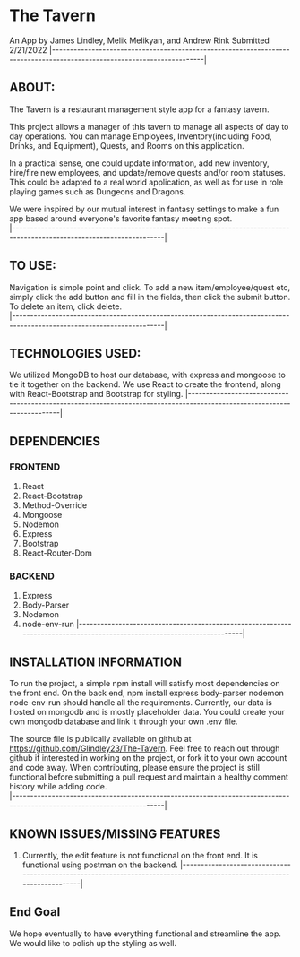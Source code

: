 # **The Tavern**
An App by James Lindley, Melik Melikyan, and Andrew Rink
Submitted 2/21/2022
|------------------------------------------------------------------------------------------------------------------------|
## ABOUT:
The Tavern is a restaurant management style app for a fantasy tavern.  

This project allows a manager of this tavern to manage all aspects of day to day operations. You can manage Employees, Inventory(including Food, Drinks, and Equipment), Quests, and Rooms on this application.  

In a practical sense, one could update information, add new inventory, hire/fire new employees, and update/remove quests and/or room statuses.  This could be adapted to a real world application, as well as for use in role playing games such as Dungeons and Dragons.  

We were inspired by our mutual interest in fantasy settings to make a fun app based around everyone's favorite fantasy meeting spot.  
|------------------------------------------------------------------------------------------------------------------------|
## TO USE:
Navigation is simple point and click.  To add a new item/employee/quest etc, simply click the add button and fill in the fields, then click the submit button.  To delete an item, click delete.  
|------------------------------------------------------------------------------------------------------------------------|
## TECHNOLOGIES USED:
We utilized MongoDB to host our database, with express and mongoose to tie it together on the backend.  We use React to create the frontend, along with React-Bootstrap and Bootstrap for styling.
|------------------------------------------------------------------------------------------------------------------------|
## DEPENDENCIES
###  FRONTEND
1. React
2. React-Bootstrap
3. Method-Override
4. Mongoose
5. Nodemon
6. Express
7. Bootstrap
8. React-Router-Dom

### BACKEND
1. Express
2. Body-Parser
3. Nodemon
4. node-env-run
|------------------------------------------------------------------------------------------------------------------------|
## INSTALLATION INFORMATION
To run the project, a simple npm install will satisfy most dependencies on the front end.  On the back end, npm install express body-parser nodemon node-env-run should handle all the requirements.  Currently, our data is hosted on mongodb and is mostly placeholder data.  You could create your own mongodb database and link it through your own .env file.  

The source file is publically available on github at https://github.com/Glindley23/The-Tavern.  Feel free to reach out through github if interested in working on the project, or fork it to your own account and code away.  When contributing, please ensure the project is still functional before submitting a pull request and maintain a healthy comment history while adding code.    
|------------------------------------------------------------------------------------------------------------------------|
## KNOWN ISSUES/MISSING FEATURES
1. Currently, the edit feature is not functional on the front end.  It is functional using postman on the backend. 
|------------------------------------------------------------------------------------------------------------------------|
## End Goal
We hope eventually to have everything functional and streamline the app.  We would like to polish up the styling as well.  